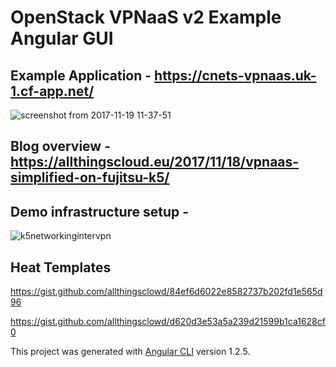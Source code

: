 # OpenStack VPNaaS v2 Example Angular GUI

## Example Application - https://cnets-vpnaas.uk-1.cf-app.net/
![screenshot from 2017-11-19 11-37-51](https://user-images.githubusercontent.com/9472095/32990255-3910409c-cd1e-11e7-9b25-aa31865cf0cf.png)


## Blog overview - https://allthingscloud.eu/2017/11/18/vpnaas-simplified-on-fujitsu-k5/

## Demo infrastructure setup -
![k5networkingintervpn](https://user-images.githubusercontent.com/9472095/32990201-3c28f4f0-cd1d-11e7-8edf-d4a79c4aadc1.png)

## Heat Templates


https://gist.github.com/allthingsclowd/84ef6d6022e8582737b202fd1e565d96


https://gist.github.com/allthingsclowd/d620d3e53a5a239d21599b1ca1628cf0



This project was generated with [Angular CLI](https://github.com/angular/angular-cli) version 1.2.5.
